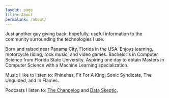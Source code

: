 ```yaml
---
layout: page
title: About
permalink: /about/
---
```


Just another guy giving back, hopefully, useful information to the community surrounding the technologies I use.

Born and raised near Panama City, Florida in the USA.  Enjoys learning, motorcycle riding, rock music, and video games.  Bachelor's in Computer Science from Florida State University.  Aspiring one day to obtain Masters in Computer Science with a Machine Learning specialization.

Music I like to listen to:  Phinehas, Fit For A King, Sonic Syndicate, The Unguided, and In Flames.

Podcasts I listen to:  [The Changelog](https://changelog.com/podcast) and [Data Skeptic](http://dataskeptic.com/).